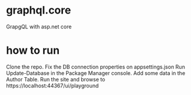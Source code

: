 # graphql.core
GrapgQL with asp.net core

# how to run
Clone the repo.
Fix the DB connection properties on appsettings.json
Run Update-Database in the Package Manager console.
Add some data in the Author Table.
Run the site and browse to https://localhost:44367/ui/playground
